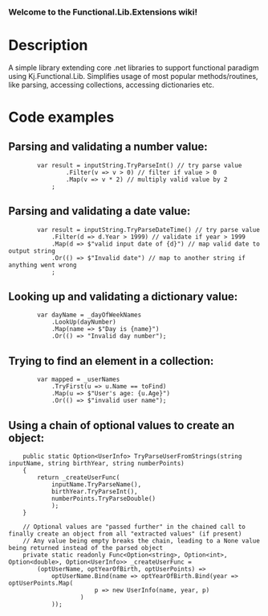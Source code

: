 ### Welcome to the Functional.Lib.Extensions wiki!

# Description
A simple library extending core .net libraries to support functional paradigm using Kj.Functional.Lib.
Simplifies usage of most popular methods/routines, like parsing, accessing collections, accessing dictionaries etc.


# Code examples

## Parsing and validating a number value:
```
		var result = inputString.TryParseInt() // try parse value
				.Filter(v => v > 0) // filter if value > 0
				.Map(v => v * 2) // multiply valid value by 2
			;
```

## Parsing and validating a date value:
```
		var result = inputString.TryParseDateTime() // try parse value
			.Filter(d => d.Year > 1999) // validate if year > 1999
			.Map(d => $"valid input date of {d}") // map valid date to output string
			.Or(() => $"Invalid date") // map to another string if anything went wrong
			;
```

## Looking up and validating a dictionary value:
```
		var dayName = _dayOfWeekNames
			.LookUp(dayNumber)
			.Map(name => $"Day is {name}")
			.Or(() => "Invalid day number");
```

## Trying to find an element in a collection:
```
		var mapped = _userNames
			.TryFirst(u => u.Name == toFind)
			.Map(u => $"User's age: {u.Age}")
			.Or(() => $"invalid user name");
```

## Using a chain of optional values to create an object:
```
	public static Option<UserInfo> TryParseUserFromStrings(string inputName, string birthYear, string numberPoints)
	{
		return _createUserFunc(
			inputName.TryParseName(), 
			birthYear.TryParseInt(), 
			numberPoints.TryParseDouble()
			);
	}
	
	// Optional values are "passed further" in the chained call to finally create an object from all "extracted values" (if present)
	// Any value being empty breaks the chain, leading to a None value being returned instead of the parsed object
	private static readonly Func<Option<string>, Option<int>, Option<double>, Option<UserInfo>> _createUserFunc =
		(optUserName, optYearOfBirth, optUserPoints) =>
			optUserName.Bind(name => optYearOfBirth.Bind(year => optUserPoints.Map(
						p => new UserInfo(name, year, p)
					)
			));
```



